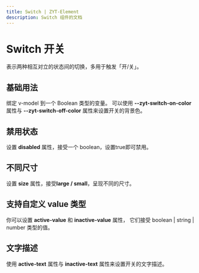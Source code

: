 ```yaml
---
title: Switch | ZYT-Element
description: Switch 组件的文档
---
```


# Switch 开关

表示两种相互对立的状态间的切换，多用于触发「开/关」。

## 基础用法

绑定 v-model 到一个 Boolean 类型的变量。 可以使用 **--zyt-switch-on-color** 属性与 **--zyt-switch-off-color** 属性来设置开关的背景色。

<preview path="../demo/Switch/Basic.vue" title="基础Switch" description="Switch 基础用例"></preview>

## 禁用状态

设置 **disabled** 属性，接受一个 boolean，设置true即可禁用。

<preview path="../demo/Switch/Disabled.vue" title="Switch 禁用状态" description="Switch 禁用状态"></preview>

## 不同尺寸

设置 **size** 属性，接受**large / small**，呈现不同的尺寸。

<preview path="../demo/Switch/Size.vue" title="Switch 不同尺寸" description="Switch 不同尺寸"></preview>

## 支持自定义 value 类型

你可以设置 **active-value** 和 **inactive-value** 属性， 它们接受 boolean | string | number 类型的值。
<preview path="../demo/Switch/CustomValue.vue" title="支持自定义 value 类型" description="Switch 支持自定义 value 类型"></preview>

## 文字描述

使用 **active-text** 属性与 **inactive-text** 属性来设置开关的文字描述。

<preview path="../demo/Switch/Text.vue" title="支持文字描述" description="Switch 文字描述"></preview>